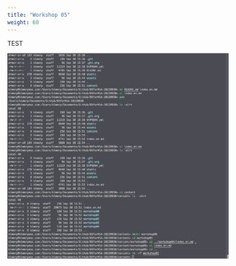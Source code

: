 ```yaml
---
title: "Workshop 05"
weight: 60
---
```


TEST

![image-20220930161404002](/static/image-20220930161404002.png)
